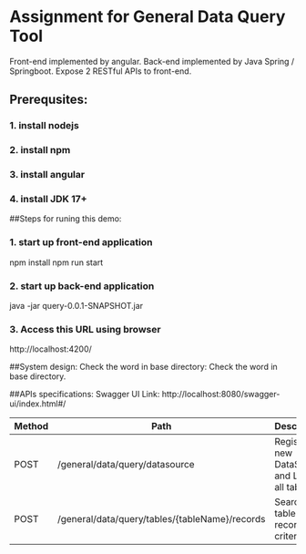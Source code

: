 # Assignment for General Data Query Tool
Front-end implemented by angular.
Back-end implemented by Java Spring / Springboot. Expose 2 RESTful APIs to front-end.

## Prerequsites:
### 1. install nodejs
### 2. install npm
### 3. install angular 
### 4. install JDK 17+

##Steps for runing this demo:
### 1. start up front-end application
npm install
npm run start
### 2. start up back-end application
java -jar query-0.0.1-SNAPSHOT.jar
### 3. Access this URL using browser
http://localhost:4200/

##System design:
Check the word in base directory: Check the word in base directory.

##APIs specifications:
Swagger UI Link:
http://localhost:8080/swagger-ui/index.html#/

Method	| Path	| Description	| 
------------- | ------------------------- | ------------- |
POST	| /general/data/query/datasource	| Register new DataSource and Load all tables.	          |	
POST	| /general/data/query/tables/{tableName}/records	| Search table records by criteria.	| 
